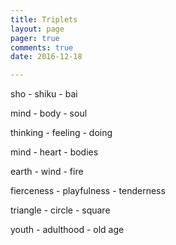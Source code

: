 ```yaml
---
title: Triplets
layout: page 
pager: true
comments: true
date: 2016-12-18

---
```


sho - shiku - bai

mind - body - soul

thinking - feeling - doing

mind - heart - bodies

earth - wind - fire

fierceness - playfulness - tenderness

triangle - circle - square

youth - adulthood - old age


